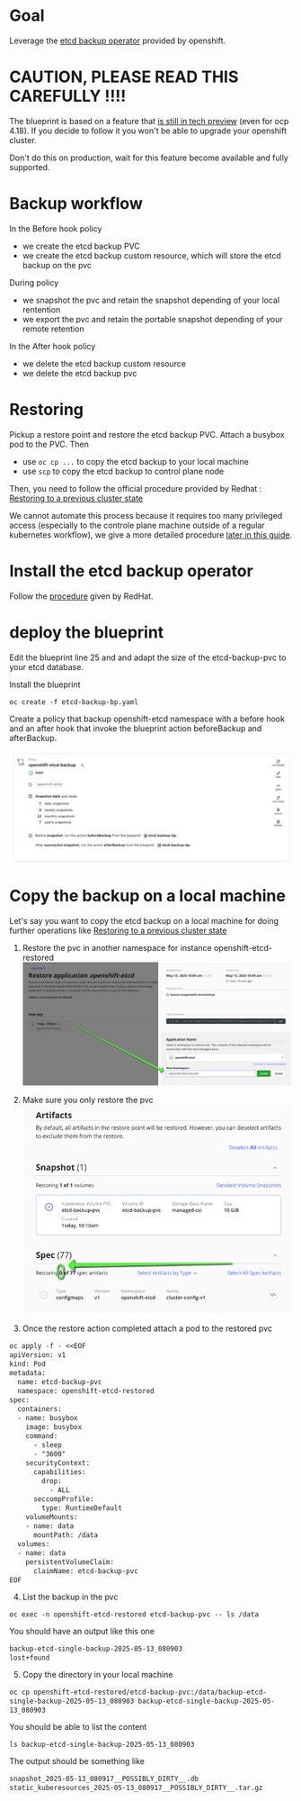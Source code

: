 # Goal 

Leverage the [etcd backup operator](https://docs.redhat.com/en/documentation/openshift_container_platform/4.18/html/backup_and_restore/control-plane-backup-and-restore#creating-automated-etcd-backups_backup-etcd) provided by openshift. 

# CAUTION, PLEASE READ THIS CAREFULLY !!!! 

The blueprint is based on a feature that [is still in tech preview](https://docs.redhat.com/en/documentation/openshift_container_platform/4.18/html/backup_and_restore/control-plane-backup-and-restore#creating-automated-etcd-backups_backup-etcd) (even for ocp 4.18). If you decide to follow it you won't be able to upgrade your openshift cluster.

Don't do this on production, wait for this feature become available and fully supported.

# Backup workflow 

In the Before hook policy 
- we create the etcd backup PVC
- we create the etcd backup custom resource, which will store the etcd backup on the pvc

During policy
- we snapshot the pvc and retain the snapshot depending of your local  rentention
- we export the pvc and retain the portable snapshot depending of your remote retention

In the After hook policy 
- we delete the etcd backup custom resource
- we delete the etcd backup pvc


# Restoring 

Pickup a restore point and restore the etcd backup PVC. Attach a busybox pod to the PVC. Then 
- use `oc cp ...` to copy the etcd backup to your local machine 
- use `scp` to copy the etcd backup to control plane node

Then, you need to follow the official procedure provided by Redhat : [Restoring to a previous cluster state](https://docs.redhat.com/en/documentation/openshift_container_platform/4.18/html/backup_and_restore/control-plane-backup-and-restore#dr-scenario-2-restoring-cluster-state_dr-restoring-cluster-state)

We cannot automate this process because it requires too many privileged access (especially to the controle plane machine outside of a regular kubernetes workflow), we give a more detailed procedure [later in this guide](#copy-the-backup-on-a-local-machine).

# Install the etcd backup operator 

Follow the [procedure](https://docs.redhat.com/en/documentation/openshift_container_platform/4.18/html/backup_and_restore/control-plane-backup-and-restore#creating-automated-etcd-backups_backup-etcd) given by RedHat. 

# deploy the blueprint 

Edit the blueprint line 25 and  and adapt the size of the etcd-backup-pvc to your etcd database.


Install the blueprint 
```
oc create -f etcd-backup-bp.yaml
```

Create a policy that backup openshift-etcd namespace with a before hook and an after hook that invoke the blueprint action beforeBackup and afterBackup.

![policy](./images/policy.png)

# Copy the backup on a local machine

Let's say you want to copy the etcd backup on a local machine for doing further operations like [Restoring to a previous cluster state](https://docs.redhat.com/en/documentation/openshift_container_platform/4.18/html/backup_and_restore/control-plane-backup-and-restore#dr-scenario-2-restoring-cluster-state_dr-restoring-cluster-state)

1. Restore the pvc in another namespace for instance openshift-etcd-restored 
![openshift-etcd-restored](./images/openshift-etcd-restored.png)

2. Make sure you only restore the pvc 
![openshift-etcd-restored-only-pvc](./images/openshift-etcd-restored-only-pvc.png)

3. Once the restore action completed attach a pod to the restored pvc 

```
oc apply -f - <<EOF
apiVersion: v1
kind: Pod
metadata:
  name: etcd-backup-pvc
  namespace: openshift-etcd-restored
spec:
  containers:
  - name: busybox
    image: busybox    
    command:
      - sleep
      - "3600"
    securityContext:
      capabilities:
        drop:
          - ALL
      seccompProfile:
        type: RuntimeDefault
    volumeMounts:
    - name: data
      mountPath: /data
  volumes:
  - name: data
    persistentVolumeClaim:
      claimName: etcd-backup-pvc
EOF
```

4. List the backup in the pvc 

```
oc exec -n openshift-etcd-restored etcd-backup-pvc -- ls /data
```

You should have an output like this one 
```
backup-etcd-single-backup-2025-05-13_080903
lost+found
```

5. Copy the directory in your local machine 

```
oc cp openshift-etcd-restored/etcd-backup-pvc:/data/backup-etcd-single-backup-2025-05-13_080903 backup-etcd-single-backup-2025-05-13_080903
```

You should be able to list the content 
```
ls backup-etcd-single-backup-2025-05-13_080903 
```

The output should be something like 
```
snapshot_2025-05-13_080917__POSSIBLY_DIRTY__.db                 static_kuberesources_2025-05-13_080917__POSSIBLY_DIRTY__.tar.gz
```

